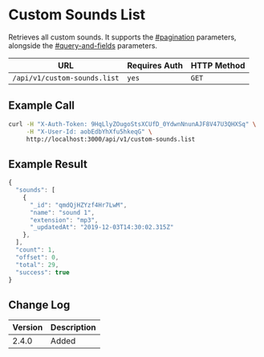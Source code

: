 # Custom Sounds List

Retrieves all custom sounds. It supports the [#pagination](../../../#pagination "mention") parameters, alongside the  [#query-and-fields](../../../#query-and-fields "mention") parameters.

| URL                          | Requires Auth | HTTP Method |
| ---------------------------- | ------------- | ----------- |
| `/api/v1/custom-sounds.list` | `yes`         | `GET`       |

## Example Call

```bash
curl -H "X-Auth-Token: 9HqLlyZOugoStsXCUfD_0YdwnNnunAJF8V47U3QHXSq" \
     -H "X-User-Id: aobEdbYhXfu5hkeqG" \
     http://localhost:3000/api/v1/custom-sounds.list
```

## Example Result

```javascript
{
  "sounds": [
    {
      "_id": "qmdQjHZYzf4Hr7LwM",
      "name": "sound 1",
      "extension": "mp3",
      "_updatedAt": "2019-12-03T14:30:02.315Z"
    },
  ],
  "count": 1,
  "offset": 0,
  "total": 29,
  "success": true
}
```

## Change Log

| Version | Description |
| ------- | ----------- |
| 2.4.0   | Added       |
